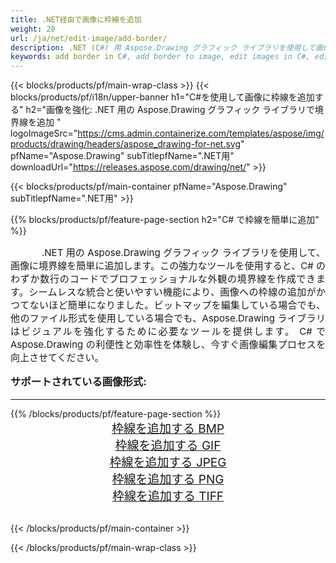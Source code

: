 ```yaml
---
title: .NET経由で画像に枠線を追加
weight: 20
url: /ja/net/edit-image/add-border/
description: .NET (C#) 用 Aspose.Drawing グラフィック ライブラリを使用して画像に枠線を追加する
keywords: add border in C#, add border to image, edit images in C#, edit bitmap, graphic library .NET用
---
```


{{< blocks/products/pf/main-wrap-class >}}
{{< blocks/products/pf/i18n/upper-banner h1="C#を使用して画像に枠線を追加する" h2="画像を強化: .NET 用の Aspose.Drawing グラフィック ライブラリで境界線を追加 " logoImageSrc="https://cms.admin.containerize.com/templates/aspose/img/products/drawing/headers/aspose_drawing-for-net.svg" pfName="Aspose.Drawing" subTitlepfName=".NET用" downloadUrl="https://releases.aspose.com/drawing/net/" >}}

{{< blocks/products/pf/main-container pfName="Aspose.Drawing" subTitlepfName=".NET用" >}}

{{% blocks/products/pf/feature-page-section  h2="C# で枠線を簡単に追加" %}}
<p align="justify" style="text-indent:50px;font-size:15px;">
.NET 用の Aspose.Drawing グラフィック ライブラリを使用して、画像に境界線を簡単に追加します。この強力なツールを使用すると、C# のわずか数行のコードでプロフェッショナルな外観の境界線を作成できます。シームレスな統合と使いやすい機能により、画像への枠線の追加がかつてないほど簡単になりました。ビットマップを編集している場合でも、他のファイル形式を使用している場合でも、Aspose.Drawing ライブラリはビジュアルを強化するために必要なツールを提供します。 C# で Aspose.Drawing の利便性と効率性を体験し、今すぐ画像編集プロセスを向上させてください。</p>

<h3 style="margin-top:16px;">
サポートされている画像形式:
</h3>

<hr/>
{{% /blocks/products/pf/feature-page-section %}}
<div class="container-fluid productfamilypage bg-gray">
    <div class="convertypes bg-gray agp-content section">
        <div class="container">
		    <div class="row other-converters" style="font-size: 19px;text-align:center;">
		        <div class='col-md-3 other-converter remove-lp remove-rp'><a href="bmp/" style="padding:15px;">枠線を追加する BMP</a></div>
                <div class='col-md-3 other-converter remove-lp remove-rp'><a href="gif/" style="padding:15px;">枠線を追加する GIF</a></div>
                <div class='col-md-3 other-converter remove-lp remove-rp'><a href="jpeg/" style="padding:15px;">枠線を追加する JPEG</a></div>
                <div class='col-md-3 other-converter remove-lp remove-rp'><a href="png/" style="padding:15px;">枠線を追加する PNG</a></div>
                <div class='col-md-3 other-converter remove-lp remove-rp'><a href="tiff/" style="padding:15px;">枠線を追加する TIFF</a></div>
            </div>
        </div>
    </div>
</div>
<br/>

{{< /blocks/products/pf/main-container >}}

{{< /blocks/products/pf/main-wrap-class >}}
